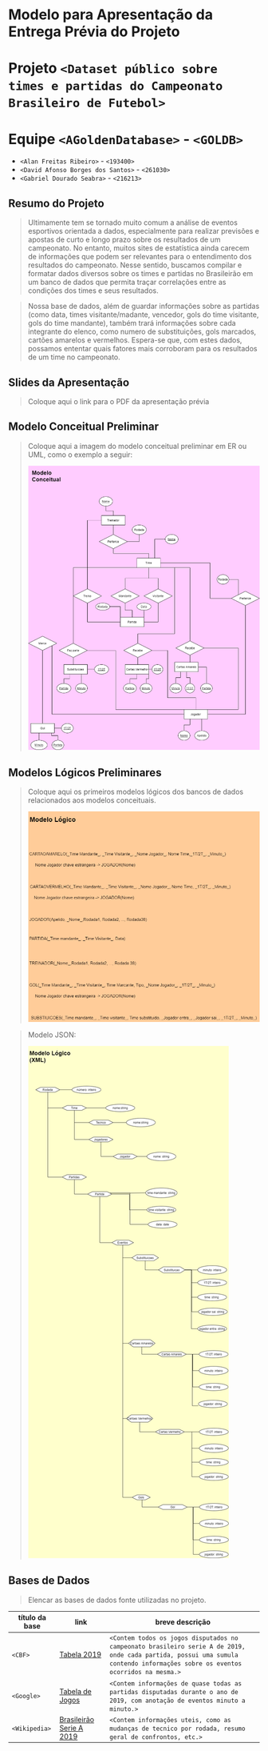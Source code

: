 # Modelo para Apresentação da Entrega Prévia do Projeto

# Projeto `<Dataset público sobre times e partidas do Campeonato Brasileiro de Futebol>`

# Equipe `<AGoldenDatabase>` - `<GOLDB>`
* `<Alan Freitas Ribeiro>` - `<193400>`
* `<David Afonso Borges dos Santos>` - `<261030>`
* `<Gabriel Dourado Seabra>` - `<216213>`

## Resumo do Projeto
> Ultimamente tem se tornado muito comum a análise de eventos esportivos orientada a dados, especialmente para realizar previsões e apostas de curto e longo prazo sobre os resultados de um campeonato. No entanto, muitos sites de estatística ainda carecem de informações que podem ser relevantes para o entendimento dos resultados do campeonato. Nesse sentido, buscamos compilar e formatar dados diversos sobre os times e partidas no Brasileirão em um banco de dados que permita traçar correlações entre as condições dos times e seus resultados.

> Nossa base de dados, além de guardar informações sobre as partidas (como data, times visitante/madante, vencedor, gols do time visitante, gols do time mandante), também trará informações sobre  cada integrante do elenco, como numero de substituições, gols marcados, cartões amarelos e vermelhos. Espera-se que, com estes dados, possamos ententar quais fatores mais corroboram para os resultados de um time no campeonato.

## Slides da Apresentação
> Coloque aqui o link para o PDF da apresentação prévia

## Modelo Conceitual Preliminar

> Coloque aqui a imagem do modelo conceitual preliminar em ER ou UML, como o exemplo a seguir:
> 
> ![ER Taxi](assets/conceitual.png)

## Modelos Lógicos Preliminares

> Coloque aqui os primeiros modelos lógicos dos bancos de dados relacionados aos modelos conceituais.
> 
> ![Modelo Lógico](assets/logico.png)

> Modelo JSON:
> 
> ![Modelo JSON](assets/json.png)

## Bases de Dados
> Elencar as bases de dados fonte utilizadas no projeto.

título da base | link | breve descrição
----- | ----- | -----
`<CBF>` | [Tabela 2019](https://www.cbf.com.br/futebol-brasileiro/competicoes/campeonato-brasileiro-serie-a/2019) | `<Contem todos os jogos disputados no campeonato brasileiro serie A de 2019, onde cada partida, possui uma sumula contendo informações sobre os eventos ocorridos na mesma.>`
`<Google>` | [Tabela de Jogos](https://www.google.com/search?q=tabela+brasileir%C3%A3o+2019&oq=tabela&aqs=chrome.0.69i59j69i57j35i39j0i67i131i433l2j69i61l3.1206j0j4&sourceid=chrome&ie=UTF-8#sie=lg;/g/11fhwkn08h;2;/m/0fnk7q;mt;fp;1;;) | `<Contem informações de quase todas as partidas disputadas durante o ano de 2019, com anotação de eventos minuto a minuto.>` 
`<Wikipedia>` | [Brasileirão Serie A 2019](https://pt.wikipedia.org/wiki/Campeonato_Brasileiro_de_Futebol_de_2019_-_S%C3%A9rie_A) | `<Contem informações uteis, como as mudanças de tecnico por rodada, resumo geral de confrontos, etc.>`
